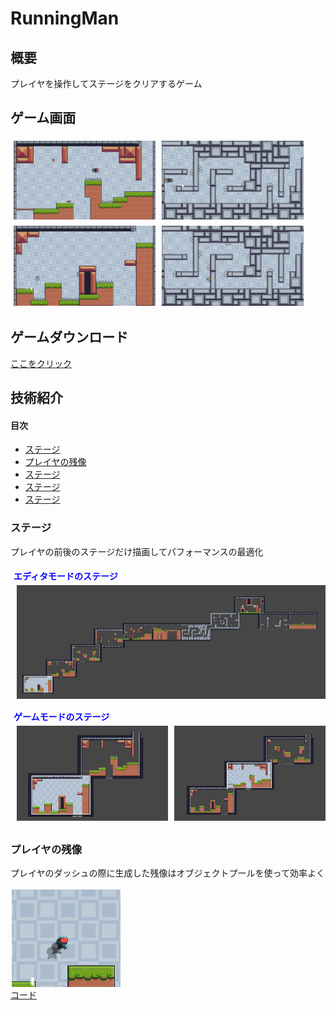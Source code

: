 # RunningMan

## 概要
プレイヤを操作してステージをクリアするゲーム

## ゲーム画面
<div style="display: flex; flex-wrap: wrap;">
  <img src="Image/RunningMan01.png" alt="スクリーンショット1" style="width: 45%; margin: 1%;">
  <img src="Image/RunningMan02.png" alt="スクリーンショット2" style="width: 45%; margin: 1%;">
  <img src="Image/RunningMan03.png" alt="スクリーンショット3" style="width: 45%; margin: 1%;">
  <img src="Image/RunningMan04.png" alt="スクリーンショット4" style="width: 45%; margin: 1%;">
</div>

## ゲームダウンロード
<a href="https://drive.google.com/file/d/1QiQSTChbh0g_XJugiJhidbmwY0Qy1RAP/view?usp=drive_link" target="_blank">ここをクリック</a>

## 技術紹介
#### 目次
- [ステージ](#ステージ)
- [プレイヤの残像](#プレイヤの残像)
- [ステージ](#ステージ)
- [ステージ](#ステージ)
- [ステージ](#ステージ)

### ステージ
プレイヤの前後のステージだけ描画してパフォーマンスの最適化
<div style="display: flex; flex-wrap: wrap;">
  <div style="width: 100%; margin: 1%;">
    <strong style="color: blue;">エディタモードのステージ</strong>
    <img src="Image/Stage02.png" alt="スクリーンショット3" style="width: 100%; margin: 1%;">
  </div>
  <div style="width: 100%; margin: 1%;">
    <strong style="color: blue;">ゲームモードのステージ</strong>
    <div style="display: flex; justify-content: space-between;">
      <img src="Image/Stage00.png" alt="スクリーンショット1" style="width: 49%; margin: 1%;">
      <img src="Image/Stage01.png" alt="スクリーンショット2" style="width: 49%; margin: 1%;">
    </div>
  </div>
</div>



### プレイヤの残像
プレイヤのダッシュの際に生成した残像はオブジェクトプールを使って効率よく
<div style="display: flex; flex-wrap: nowarp;">
<div style="display: flex; justify-content: space-between;">
      <img src="Image/Player.png" alt="Player" style="width: 75%; margin: 1%;">
    </div>
</div>
<a href = "https://github.com/Shatang0821/RunningUntiy/blob/main/Assets/_Scripts/SystemModules/StageManager.cs" target="_blank">コード</a>